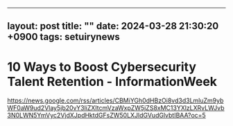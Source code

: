 ---
layout: post
title:  ""
date:   2024-03-28 21:30:20 +0900
tags: setuirynews 
 ---

# 



# 10 Ways to Boost Cybersecurity Talent Retention - InformationWeek

https://news.google.com/rss/articles/CBMiYGh0dHBzOi8vd3d3LmluZm9ybWF0aW9ud2Vlay5jb20vY3liZXItcmVzaWxpZW5jZS8xMC13YXlzLXRvLWJvb3N0LWN5YmVyc2VjdXJpdHktdGFsZW50LXJldGVudGlvbtIBAA?oc=5

